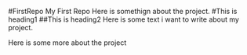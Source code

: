 #FirstRepo
My First Repo
Here is somethign about the project.
#This is heading1
##This is heading2
Here is some text i want to write about my project.

Here is some more about the project
